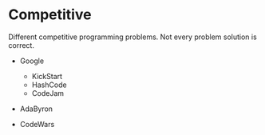 # Competitive

Different competitive programming problems. Not every problem solution is correct.
- Google
    - KickStart
    - HashCode
    - CodeJam

- AdaByron
- CodeWars
